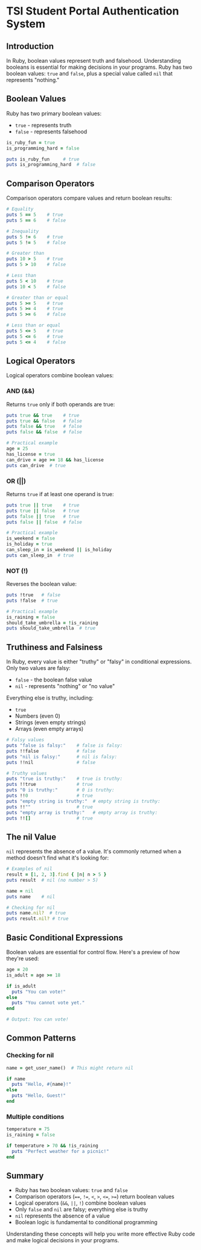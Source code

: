 # TSI Student Portal Authentication System

## Introduction

In Ruby, boolean values represent truth and falsehood. Understanding booleans is essential for making decisions in your programs. Ruby has two boolean values: `true` and `false`, plus a special value called `nil` that represents "nothing."

## Boolean Values

Ruby has two primary boolean values:

- `true` - represents truth
- `false` - represents falsehood

```ruby
is_ruby_fun = true
is_programming_hard = false

puts is_ruby_fun     # true
puts is_programming_hard  # false
```

## Comparison Operators

Comparison operators compare values and return boolean results:

```ruby
# Equality
puts 5 == 5    # true
puts 5 == 6    # false

# Inequality
puts 5 != 6    # true
puts 5 != 5    # false

# Greater than
puts 10 > 5    # true
puts 5 > 10    # false

# Less than
puts 5 < 10    # true
puts 10 < 5    # false

# Greater than or equal
puts 5 >= 5    # true
puts 5 >= 4    # true
puts 5 >= 6    # false

# Less than or equal
puts 5 <= 5    # true
puts 5 <= 6    # true
puts 5 <= 4    # false
```

## Logical Operators

Logical operators combine boolean values:

### AND (&&)

Returns `true` only if both operands are true:

```ruby
puts true && true    # true
puts true && false   # false
puts false && true   # false
puts false && false  # false

# Practical example
age = 25
has_license = true
can_drive = age >= 18 && has_license
puts can_drive  # true
```

### OR (||)

Returns `true` if at least one operand is true:

```ruby
puts true || true    # true
puts true || false   # true
puts false || true   # true
puts false || false  # false

# Practical example
is_weekend = false
is_holiday = true
can_sleep_in = is_weekend || is_holiday
puts can_sleep_in  # true
```

### NOT (!)

Reverses the boolean value:

```ruby
puts !true   # false
puts !false  # true

# Practical example
is_raining = false
should_take_umbrella = !is_raining
puts should_take_umbrella  # true
```

## Truthiness and Falsiness

In Ruby, every value is either "truthy" or "falsy" in conditional expressions. Only two values are falsy:

- `false` - the boolean false value
- `nil` - represents "nothing" or "no value"

Everything else is truthy, including:

- `true`
- Numbers (even 0)
- Strings (even empty strings)
- Arrays (even empty arrays)

```ruby
# Falsy values
puts "false is falsy:"    # false is falsy:
puts !!false              # false
puts "nil is falsy:"      # nil is falsy:
puts !!nil                # false

# Truthy values
puts "true is truthy:"    # true is truthy:
puts !!true               # true
puts "0 is truthy:"       # 0 is truthy:
puts !!0                  # true
puts "empty string is truthy:"  # empty string is truthy:
puts !!""                 # true
puts "empty array is truthy:"   # empty array is truthy:
puts !![]                 # true
```

## The nil Value

`nil` represents the absence of a value. It's commonly returned when a method doesn't find what it's looking for:

```ruby
# Examples of nil
result = [1, 2, 3].find { |n| n > 5 }
puts result  # nil (no number > 5)

name = nil
puts name    # nil

# Checking for nil
puts name.nil?  # true
puts result.nil? # true
```

## Basic Conditional Expressions

Boolean values are essential for control flow. Here's a preview of how they're used:

```ruby
age = 20
is_adult = age >= 18

if is_adult
  puts "You can vote!"
else
  puts "You cannot vote yet."
end

# Output: You can vote!
```

## Common Patterns

### Checking for nil

```ruby
name = get_user_name()  # This might return nil

if name
  puts "Hello, #{name}!"
else
  puts "Hello, Guest!"
end
```

### Multiple conditions

```ruby
temperature = 75
is_raining = false

if temperature > 70 && !is_raining
  puts "Perfect weather for a picnic!"
end
```

## Summary

- Ruby has two boolean values: `true` and `false`
- Comparison operators (`==`, `!=`, `<`, `>`, `<=`, `>=`) return boolean values
- Logical operators (`&&`, `||`, `!`) combine boolean values
- Only `false` and `nil` are falsy; everything else is truthy
- `nil` represents the absence of a value
- Boolean logic is fundamental to conditional programming

Understanding these concepts will help you write more effective Ruby code and make logical decisions in your programs.

